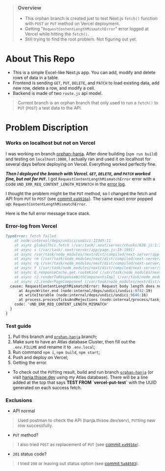 > ### Overview
> - This orphan branch is created just to test Next.js `fetch()` function with `POST` or `PUT` method on Vercel deployment.
> - Getting "`RequestContentLengthMismatchError`" error logged at Vercel while hitting the `fetch()`.
> - Still trying to find the root problem. Not figuring out yet.



# About This Repo
- This is a simple Excel-like Next.js app. You can add, modify and delete rows of data in a table.
- Frontend is sending `GET`, `PUT`, `DELETE`, and `PATCH` to load existing data, add new row, delete a row, and modify a cell.
- Backend is made of two `route.js` api model.

> Current branch is an orphan branch that only used to run a `fetch()` to `PUT` (`POST`) a test data to the API.

# Problem Discription

### Works on localhost but not on Vercel
I was working on branch [orphan-hanja](https://github.com/ThisoeCode/IT-vocab-EN_KR_CN_JP/tree/orphan-hanja).
After done building (`npm run build`) and testing on `localhost:3000`, I actually ran and used it on localhost for several days before deploying on Vercel. Everything worked perfectly fine.

_**Then I deployed the branch with Vercel. `GET`, `DELETE`, and `PATCH` worked fine, but not for `PUT`.**_ I got `RequestContentLengthMismatchError` error with a code `UND_ERR_REQ_CONTENT_LENGTH_MISMATCH` in the [error log](#error-log-from-vercel).

I thought the problem might be the `PUT` method, so I changed the fetch and API from `PUT` to `POST` (see [commit `ea9916e`](https://github.com/ThisoeCode/IT-vocab-EN_KR_CN_JP/commit/ea9916ec18525618bb0518eefcdcd1d484f7caff)). The same exact error popped up: `RequestContentLengthMismatchError`.

Here is the full error message trace stack.

### Error-log from Vercel
```markdown
TypeError: fetch failed
    at node:internal/deps/undici/undici:12345:11
    at async globalThis.fetch (/var/task/.next/server/chunks/638.js:1:36419)
    at async s (/var/task/.next/server/app/page.js:18:1991)
    at async /var/task/node_modules/next/dist/compiled/next-server/app-page.runtime.prod.js:16:406
    at async rm (/var/task/node_modules/next/dist/compiled/next-server/app-page.runtime.prod.js:15:6342)
    at async rq (/var/task/node_modules/next/dist/compiled/next-server/app-page.runtime.prod.js:18:1249)
    at async Y (/var/task/node_modules/next/dist/compiled/next-server/server.runtime.prod.js:16:25461)
    at async Q.responseCache.get.routeKind (/var/task/node_modules/next/dist/compiled/next-server/server.runtime.prod.js:17:1025)
    at async r2.renderToResponseWithComponentsImpl (/var/task/node_modules/next/dist/compiled/next-server/server.runtime.prod.js:17:507)
    at async r2.renderPageComponent (/var/task/node_modules/next/dist/compiled/next-server/server.runtime.prod.js:17:4784) {
  cause: RequestContentLengthMismatchError: Request body length does not match content-length header
      at AsyncWriter.end (node:internal/deps/undici/undici:9742:19)
      at writeIterable (node:internal/deps/undici/undici:9646:16)
      at process.processTicksAndRejections (node:internal/process/task_queues:95:5) {
    code: 'UND_ERR_REQ_CONTENT_LENGTH_MISMATCH'
  }
}
```

### Test guide
1. Pull this branch and [`orphan-hanja`](https://github.com/ThisoeCode/IT-vocab-EN_KR_CN_JP/tree/orphan-hanja) branch;
2. Make sure to have an Atlas database Cluster, then fill out the `.env.FILLME` and rename it to `.env.local`;
3. Run command `npm i`, `npm build`, `npm start`;
4. Push and deploy on Vercel;
5. Getting the error.

- To check out the `PUT`ting result, build and run branch [`orphan-hanja`](https://github.com/ThisoeCode/IT-vocab-EN_KR_CN_JP/tree/orphan-hanja) (or visit [hanja.thisoe.dev](https://hanja.thisoe.dev/) using my Atlas database). There will be a line added at the top that says **TEST FROM \`vercel-put-test\`** with the UUID generated on each success fetch.


### Exclusions

- API normal
> Used postman to check the API (hanja.thisoe.dev/serv), `PUT`ting new row successfully.

- `PUT` method?
> I also tried `POST` as replacement of `PUT` (see [commit `ea9916e`](https://github.com/ThisoeCode/IT-vocab-EN_KR_CN_JP/commit/ea9916ec18525618bb0518eefcdcd1d484f7caff)).

- `201` status code?
> I tried `200` or leaving out status option (see [commit `5a84503`](https://github.com/ThisoeCode/IT-vocab-EN_KR_CN_JP/commit/5a84503150139586abf5a4a1cd64c9bf16c82033)).